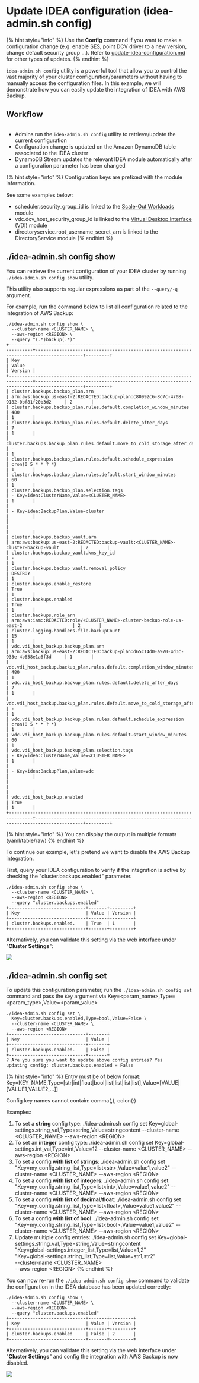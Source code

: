 # Update IDEA configuration (idea-admin.sh config)

{% hint style="info" %}
Use the **Config** command if you want to make a configuration change (e.g: enable SES, point DCV driver to a new version, change default security group ...). Refer to [update-idea-configuration.md](update-idea-configuration.md "mention") for other types of updates.
{% endhint %}

`idea-admin.sh config` utility is a powerful tool that allow you to control the vast majority of your cluster configuration/parameters without having to manually access the configuration files. In this example, we will demonstrate how you can easily update the integration of IDEA with AWS Backup.

## Workflow

<figure><img src="../../../.gitbook/assets/image (3).png" alt=""><figcaption></figcaption></figure>

* Admins run the `idea-admin.sh config` utility to retrieve/update the current configuration
* Configuration change is updated on the Amazon DynamoDB table associated to the IDEA cluster
* DynamoDB Stream updates the relevant IDEA module automatically after a configuration parameter has been changed

{% hint style="info" %}
Configuration keys are prefixed with the module information.&#x20;

See some examples below:

* scheduler.security\_group\_id is linked to the [Scale-Out Workloads](https://app.gitbook.com/o/ewXgnQpSEObr0Vh0WSOj/s/LGamNPuOYtjAP3GFfRJO/ "mention") module&#x20;
* vdc.dcv\_host\_security\_group\_id is linked to the [Virtual Desktop Interface (VDI)](https://app.gitbook.com/o/ewXgnQpSEObr0Vh0WSOj/s/QthiamUzKn8KJLl0hYBf/ "mention") module
* directoryservice.root\_username\_secret\_arn is linked to the DirectoryService module
{% endhint %}

## ./idea-admin.sh config show

You can retrieve the current configuration of your IDEA cluster by running `./idea-admin.sh config show` utility.&#x20;

This utility also supports regular expressions as part of the `--query/-q` argument.&#x20;

For example, run the command below to list all configuration related to the integration of AWS Backup:

```
./idea-admin.sh config show \
  --cluster-name <CLUSTER_NAME> \
  --aws-region <REGION> \
  --query "(.*)backup(.*)"
+-------------------------------------------------------------------------------+----------------------------------------------------------------------------------------+---------+
| Key                                                                           | Value                                                                                  | Version |
+-------------------------------------------------------------------------------+----------------------------------------------------------------------------------------+---------+
| cluster.backups.backup_plan.arn                                               | arn:aws:backup:us-east-2:REDACTED:backup-plan:c80992c6-8d7c-4708-9182-0bf81f20b3d2     | 2       |
| cluster.backups.backup_plan.rules.default.completion_window_minutes           | 480                                                                                    | 1       |
| cluster.backups.backup_plan.rules.default.delete_after_days                   | 7                                                                                      | 1       |
| cluster.backups.backup_plan.rules.default.move_to_cold_storage_after_days     | -                                                                                      | 1       |
| cluster.backups.backup_plan.rules.default.schedule_expression                 | cron(0 5 * * ? *)                                                                      | 1       |
| cluster.backups.backup_plan.rules.default.start_window_minutes                | 60                                                                                     | 1       |
| cluster.backups.backup_plan.selection.tags                                    | - Key=idea:ClusterName,Value=<CLUSTER_NAME>                                            | 1       |
|                                                                               | - Key=idea:BackupPlan,Value=cluster                                                    |         |
|                                                                               |                                                                                        |         |
| cluster.backups.backup_vault.arn                                              | arn:aws:backup:us-east-2:REDACTED:backup-vault:<CLUSTER_NAME>-cluster-backup-vault        | 2       |
| cluster.backups.backup_vault.kms_key_id                                       | -                                                                                      | 1       |
| cluster.backups.backup_vault.removal_policy                                   | DESTROY                                                                                | 1       |
| cluster.backups.enable_restore                                                | True                                                                                   | 1       |
| cluster.backups.enabled                                                       | True                                                                                   | 1       |
| cluster.backups.role_arn                                                      | arn:aws:iam::REDACTED:role/<CLUSTER_NAME>-cluster-backup-role-us-east-2                   | 2       |
| cluster.logging.handlers.file.backupCount                                     | 15                                                                                     | 1       |
| vdc.vdi_host_backup.backup_plan.arn                                           | arn:aws:backup:us-east-2:REDACTED:backup-plan:d65c14d0-a970-4d3c-933e-4b658e1a6f3d     | 1       |
| vdc.vdi_host_backup.backup_plan.rules.default.completion_window_minutes       | 480                                                                                    | 1       |
| vdc.vdi_host_backup.backup_plan.rules.default.delete_after_days               | 7                                                                                      | 1       |
| vdc.vdi_host_backup.backup_plan.rules.default.move_to_cold_storage_after_days | -                                                                                      | 1       |
| vdc.vdi_host_backup.backup_plan.rules.default.schedule_expression             | cron(0 5 * * ? *)                                                                      | 1       |
| vdc.vdi_host_backup.backup_plan.rules.default.start_window_minutes            | 60                                                                                     | 1       |
| vdc.vdi_host_backup.backup_plan.selection.tags                                | - Key=idea:ClusterName,Value=<CLUSTER_NAME>                                            | 1       |
|                                                                               | - Key=idea:BackupPlan,Value=vdc                                                        |         |
|                                                                               |                                                                                        |         |
| vdc.vdi_host_backup.enabled                                                   | True                                                                                   | 1       |
+-------------------------------------------------------------------------------+----------------------------------------------------------------------------------------+---------+

```

{% hint style="info" %}
You can display the output in multiple formats (yaml/table/raw)
{% endhint %}

To continue our example, let's pretend we want to disable the AWS Backup integration.&#x20;

First, query your IDEA configuration to verify if the integration is active by checking the "cluster.backups.enabled" parameter.

```
./idea-admin.sh config show \
  --cluster-name <CLUSTER_NAME> \
  --aws-region <REGION>
  --query "cluster.backups.enabled"
+-----------------------------+-------+---------+
| Key                         | Value | Version |
+-----------------------------+-------+---------+
| cluster.backups.enabled.    | True  | 1       |
+-----------------------------+-------+---------+
```

Alternatively, you can validate this setting via the web interface under "**Cluster Settings**":

![](<../../../.gitbook/assets/Screen Shot 2022-12-04 at 5.01.18 PM.png>)

## ./idea-admin.sh config set

To update this configuration parameter, run the `./idea-admin.sh config set` command and pass the `Key` argument via Key=\<param\_name>,Type=\<param\_type>,Value=\<param\_value>

```
./idea-admin.sh config set \
  Key=cluster.backups.enabled,Type=bool,Value=False \
  --cluster-name <CLUSTER_NAME> \
  --aws-region <REGION>
+-----------------------------+-------+
| Key                         | Value |
+-----------------------------+-------+
| cluster.backups.enabled.    | False |
+-----------------------------+-------+
? Are you sure you want to update above config entries? Yes
updating config: cluster.backups.enabled = False

```

{% hint style="info" %}
Entry must be of below format: Key=KEY\_NAME,Type=\[str|int|float|bool|list|list|list|list],Value=\[VALUE|\[VALUE1,VALUE2,...]]&#x20;

Config key names cannot contain: comma(,), colon(:)

Examples:

1. To set a **string** config type: ./idea-admin.sh config set Key=global-settings.string\_val,Type=string,Value=stringcontent --cluster-name \<CLUSTER\_NAME> --aws-region \<REGION>
2. To set an **integer** config type: ./idea-admin.sh config set Key=global-settings.int\_val,Type=int,Value=12 --cluster-name \<CLUSTER\_NAME> --aws-region \<REGION>
3. To set a config **with list of strings**: ./idea-admin.sh config set "Key=my\_config.string\_list,Type=list\<str>,Value=value1,value2" --cluster-name \<CLUSTER\_NAME> --aws-region \<REGION>
4. To set a config **with list of integers**: ./idea-admin.sh config set "Key=my\_config.string\_list,Type=list\<int>,Value=value1,value2" --cluster-name \<CLUSTER\_NAME> --aws-region \<REGION>
5. To set a config **with list of decimal/float**: ./idea-admin.sh config set "Key=my\_config.string\_list,Type=list\<float>,Value=value1,value2" --cluster-name \<CLUSTER\_NAME> --aws-region \<REGION>
6. To set a config **with list of bool**: ./idea-admin.sh config set "Key=my\_config.string\_list,Type=list\<bool>,Value=value1,value2" --cluster-name \<CLUSTER\_NAME> --aws-region \<REGION>
7. Update multiple config entries: ./idea-admin.sh config set Key=global-settings.string\_val,Type=string,Value=stringcontent\
   "Key=global-settings.integer\_list,Type=list,Value=1,2"\
   "Key=global-settings.string\_list,Type=list,Value=str1,str2"\
   \--cluster-name \<CLUSTER\_NAME>\
   \--aws-region \<REGION>
{% endhint %}

You can now re-run the `./idea-admin.sh config show` command to validate the configuration in the IDEA database has been updated correctly:

```
./idea-admin.sh config show \
  --cluster-name <CLUSTER_NAME> \
  --aws-region <REGION>
  --query "cluster.backups.enabled"
+-----------------------------+-------+---------+
| Key                         | Value | Version |
+-----------------------------+-------+---------+
| cluster.backups.enabled     | False | 2       |
+-----------------------------+-------+---------+

```

Alternatively, you can validate this setting via the web interface under "**Cluster Settings**" and config the integration with AWS Backup is now disabled.

![](<../../../.gitbook/assets/Screen Shot 2022-12-05 at 11.14.21 AM.png>)
